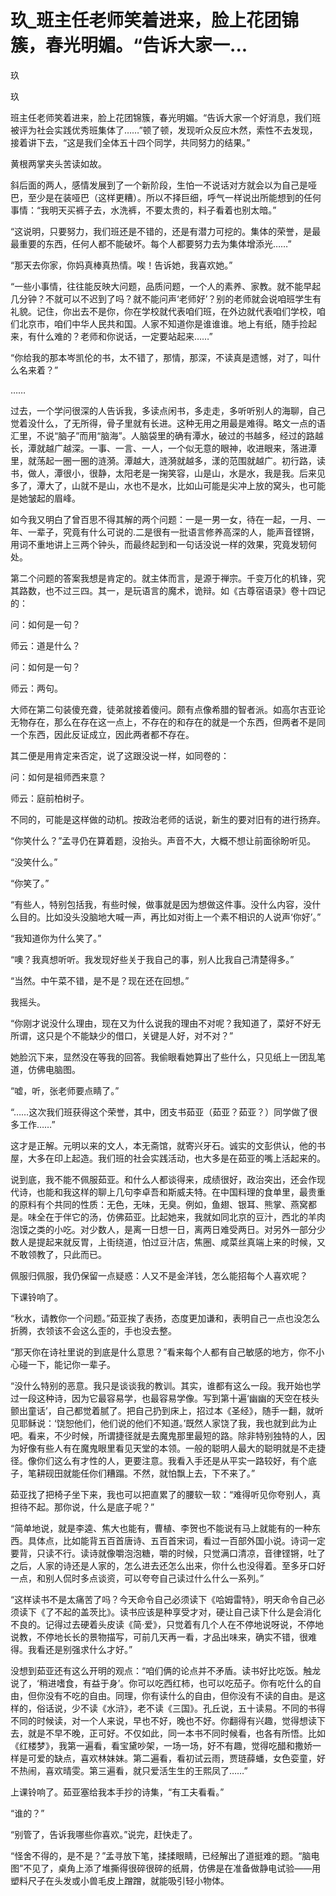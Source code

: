 # 玖_班主任老师笑着进来，脸上花团锦簇，春光明媚。“告诉大家一...

玖

玖

班主任老师笑着进来，脸上花团锦簇，春光明媚。“告诉大家一个好消息，我们班被评为社会实践优秀班集体了……”顿了顿，发现听众反应木然，索性不去发现，接着讲下去，“这是我们全体五十四个同学，共同努力的结果。”

黄根两掌夹头苦读如故。

斜后面的两人，感情发展到了一个新阶段，生怕一不说话对方就会以为自己是哑巴，至少是在装哑巴（这样更糟）。所以不择巨细，呼气一样说出所能想到的任何事情：“我明天买裤子去，水洗裤，不要太贵的，料子看着也别太暗。”

“这说明，只要努力，我们班还是不错的，还是有潜力可挖的。集体的荣誉，是最最重要的东西，任何人都不能破坏。每个人都要努力去为集体增添光……”

“那天去你家，你妈真棒真热情。唉！告诉她，我喜欢她。”

“一些小事情，往往能反映大问题，品质问题，一个人的素养、家教。就不能早起几分钟？不就可以不迟到了吗？就不能问声‘老师好’？别的老师就会说咱班学生有礼貌。记住，你出去不是你，你在学校就代表咱们班，在外边就代表咱们学校，咱们北京市，咱们中华人民共和国。人家不知道你是谁谁谁。地上有纸，随手捡起来，有什么难的？老师和你说话，一定要站起来……”

“你给我的那本岑凯伦的书，太不错了，那情，那深，不读真是遗憾，对了，叫什么名来着？”

……

过去，一个学问很深的人告诉我，多读点闲书，多走走，多听听别人的海聊，自己觉着没什么，了无所得，骨子里就有长进。这种无用之用最是难得。略文一点的语汇里，不说“脑子”而用“脑海”。人脑袋里的确有潭水，破过的书越多，经过的路越长，潭就越广越深。一事、一言、一人，一个似无意的眼神，收进眼来，落进潭里，就荡起一圈一圈的涟漪。潭越大，涟漪就越多，漾的范围就越广。初行路，读书，做人，潭很小，很静，太阳老是一掬笑容，山是山，水是水，我是我。后来见多了，潭大了，山就不是山，水也不是水，比如山可能是尖冲上放的窝头，也可能是她皱起的眉峰。

如今我又明白了曾百思不得其解的两个问题：一是一男一女，待在一起，一月、一年、一辈子，究竟有什么可说的.二是很有一批语言修养高深的人，能声音铿锵，用词不重地讲上三两个钟头，而最终起到和一句话没说一样的效果，究竟发轫何处。

第二个问题的答案我想是肯定的。就主体而言，是源于禅宗。千变万化的机锋，究其路数，也不过三四。其一，是玩语言的魔术，诡辩。如《古尊宿语录》卷十四记的：

问：如何是一句？

师云：道是什么？

问：如何是一句？

师云：两句。

大师在第二句装傻充聋，徒弟就接着傻问。颇有点像希腊的智者派。如高尔吉亚论无物存在，那么在存在这一点上，不存在的和存在的就是一个东西，但两者不是同一个东西，因此反证成立，因此两者都不存在。

其二便是用肯定来否定，说了这跟没说一样，如同卷的：

问：如何是祖师西来意？

师云：庭前柏树子。

不同的，可能是这样做的动机。按政治老师的话说，新生的要对旧有的进行扬弃。

“你笑什么？”孟寻仍在算着题，没抬头。声音不大，大概不想让前面徐盼听见。

“没笑什么。”

“你笑了。”

“有些人，特别包括我，有些时候，做事就是因为想做这件事。没什么内容，没什么目的。比如没头没脑地大喊一声，再比如对街上一个素不相识的人说声‘你好’。”

“我知道你为什么笑了。”

“噢？我真想听听。我发现好些关于我自己的事，别人比我自己清楚得多。”

“当然。中午菜不错，是不是？现在还在回想。”

我摇头。

“你刚才说没什么理由，现在又为什么说我的理由不对呢？我知道了，菜好不好无所谓，这只是个不能缺少的借口，关键是人好，对不对？”

她脸沉下来，显然没在等我的回答。我偷眼看她算出了些什么，只见纸上一团乱笔道，仿佛电脑图。

“嘘，听，张老师要点睛了。”

“……这次我们班获得这个荣誉，其中，团支书茹亚（茹亚？茹亚？）同学做了很多工作……”

这才是正解。元明以来的文人，本无斋馆，就寄兴牙石。诚实的文彭供认，他的书屋，大多在印上起造。我们班的社会实践活动，也大多是在茹亚的嘴上活起来的。

说到底，我不能不佩服茹亚。和什么人都谈得来，成绩很好，政治突出，还会作现代诗，也能和我这样的聊上几句李卓吾和斯威夫特。在中国料理的食单里，最贵重的原料有个共同的性质：无色，无味，无臭。例如，鱼翅、银耳、熊掌、燕窝都是。味全在于伴它的汤，仿佛茹亚。比起她来，我就如同北京的豆汁，西北的羊肉泡馍之类的小吃。对少数人，是离一日想一日，离两日难受两日。对另外一部分少数人是提起来就反胃，上街绕道，怕过豆汁店，焦圈、咸菜丝真端上来的时候，又不敢领教了，只此而已。

佩服归佩服，我仍保留一点疑惑：人又不是金洋钱，怎么能招每个人喜欢呢？

下课铃响了。

“秋水，请教你一个问题。”茹亚挨了表扬，态度更加谦和，表明自己一点也没怎么折腾，衣领该不会这么歪的，手也没去整。

“那天你在诗社里说的到底是什么意思？”看来每个人都有自己敏感的地方，你不小心碰一下，能记你一辈子。

“没什么特别的恶意。我只是谈谈我的教训。其实，谁都有这么一段。我开始也学过一段这种诗，因为它最容易学，也最容易学像。写到第十遍‘幽幽的天空在枝头颤出童话’，自己都觉着腻了。把自己扔到床上，招过本《圣经》，随手一翻，就听见耶稣说：‘饶恕他们，他们说的他们不知道。’既然人家饶了我，我也就到此为止吧。看来，不少时候，所谓捷径就是去魔鬼那里最短的路。除非特别独特的人，因为好像有些人有在魔鬼眼里看见天堂的本领。一般的聪明人最大的聪明就是不走捷径。像你们这么有才性的人，更要注意。我看入手还是从平实一路较好，有个底子，笔耕砚田就能任你们糟蹋。不然，就怕飘上去，下不来了。”

茹亚找了把椅子坐下来，我也可以把直累了的腰软一软：“难得听见你夸别人，真担待不起。那你说，什么是底子呢？”

“简单地说，就是李逵、焦大也能有，曹植、李贺也不能说有马上就能有的一种东西。具体点，比如能背五百首唐诗、五百首宋词，看过一百部外国小说。诗词一定要背，只读不行。读诗就像嚼泡泡糖，嚼的时候，只觉满口清凉，音律铿锵，吐了之后，人家的诗还是人家的，怎么进去还怎么出来，你什么也没得着。至多牙口好一点，和别人侃时多点谈资，可以夸夸自己读过什么什么一系列。”

“这样读书不是太痛苦了吗？今天命令自己必须读下《哈姆雷特》，明天命令自己必须读下《了不起的盖茨比》。读书应该是种享受才对，硬让自己读下什么是会消化不良的。记得过去硬着头皮读《简·爱》，只觉着有几个人在不停地说呀说，不停地说教，不停地长长的景物描写，可前几天再一看，才品出味来，确实不错，很难得。我看还是别强求什么才好。”

没想到茹亚还有这么开明的观点：“咱们俩的论点并不矛盾。读书好比吃饭。触龙说了，‘稍进嗜食，有益于身’。你可以吃西红柿，也可以吃茄子。你有吃什么的自由，但你没有不吃的自由。同理，你有读什么的自由，但你没有不读的自由。是这样的，俗话说，少不读《水浒》，老不读《三国》。孔丘说，五十读易。不同的书得不同的时候读，对一个人来说，早也不好，晚也不好。你翻得有兴趣，觉得想读下去，就是不早不晚，正可好。不仅如此，同一本书不同时候看，也各有所悟。比如《红楼梦》，我第一遍看，看宝黛吵架，一场一场，好不有趣，觉得吃醋和撒娇一样是可爱的缺点，喜欢林妹妹。第二遍看，看初试云雨，贾琏薛蟠，女色娈童，好不热闹，喜欢晴雯。第三遍看，就只爱活生生的王熙凤了……”

上课铃响了。茹亚塞给我本手抄的诗集，“有工夫看看。”

“谁的？”

“别管了，告诉我哪些你喜欢。”说完，赶快走了。

“怪舍不得的，是不是？”孟寻放下笔，揉揉眼睛，已经解出了道挺难的题。“脑电图”不见了，桌角上添了堆撕得很碎很碎的纸屑，仿佛是在准备做静电试验——用塑料尺子在头发或小兽毛皮上蹭蹭，就能吸引轻小物体。